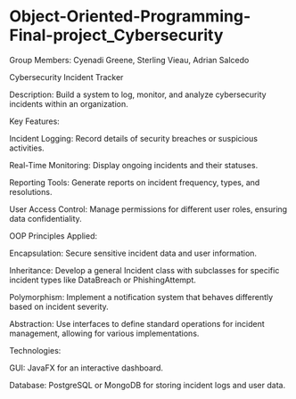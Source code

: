 # Object-Oriented-Programming-Final-project_Cybersecurity
Group Members: Cyenadi Greene, Sterling Vieau, Adrian Salcedo

Cybersecurity Incident Tracker

Description: Build a system to log, monitor, and analyze cybersecurity incidents within an organization.


 Key Features: 
 
 Incident Logging: Record details of security breaches or suspicious activities.
 
 Real-Time Monitoring: Display ongoing incidents and their statuses.
 
 Reporting Tools: Generate reports on incident frequency, types, and resolutions.
 
 User Access Control: Manage permissions for different user roles, ensuring data confidentiality.


OOP Principles Applied:

Encapsulation: Secure sensitive incident data and user information.

Inheritance: Develop a general Incident class with subclasses for specific 
incident types like DataBreach or PhishingAttempt.

Polymorphism: Implement a notification system that behaves differently based on incident severity.

Abstraction: Use interfaces to define standard operations for incident management, allowing for various implementations.


Technologies:

GUI: JavaFX for an interactive dashboard.

Database: PostgreSQL or MongoDB for storing incident logs and user data.
